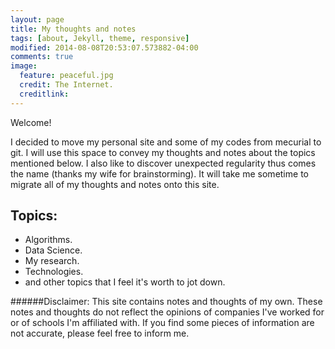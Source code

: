 ```yaml
---
layout: page
title: My thoughts and notes
tags: [about, Jekyll, theme, responsive]
modified: 2014-08-08T20:53:07.573882-04:00
comments: true
image:
  feature: peaceful.jpg
  credit: The Internet.
  creditlink: 
---
```


Welcome!

I decided to move my personal site and some of my codes from mecurial to git. I will use this space to convey my thoughts and notes about the topics mentioned below. I also like to discover unexpected regularity thus comes the name (thanks my wife for brainstorming). It will take me sometime to migrate all of my thoughts and notes onto this site. 

## Topics:

* Algorithms.
* Data Science.
* My research.
* Technologies.
* and other topics that I feel it's worth to jot down.



######Disclaimer: This site contains notes and thoughts of my own. These notes and thoughts do not reflect the opinions of companies I've worked for or of schools I'm affiliated with. If you find some pieces of information are not accurate, please feel free to inform me.